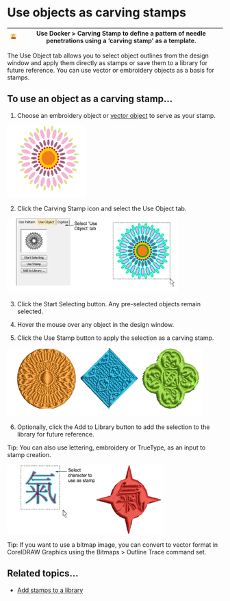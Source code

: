 # Use objects as carving stamps

| ![CarvingStamp00135.png](assets/CarvingStamp00135.png) | Use Docker > Carving Stamp to define a pattern of needle penetrations using a ‘carving stamp’ as a template. |
| ------------------------------------------------------ | ------------------------------------------------------------------------------------------------------------ |

The Use Object tab allows you to select object outlines from the design window and apply them directly as stamps or save them to a library for future reference. You can use vector or embroidery objects as a basis for stamps.

## To use an object as a carving stamp...

1. Choose an embroidery object or [vector object](../../glossary/glossary) to serve as your stamp.

![UseObject1.png](assets/UseObject1.png)

2. Click the Carving Stamp icon and select the Use Object tab.

![UseObject2.png](assets/UseObject2.png)

3. Click the Start Selecting button. Any pre-selected objects remain selected.

4. Hover the mouse over any object in the design window.

5. Click the Use Stamp button to apply the selection as a carving stamp.

![patterns00138.png](assets/patterns00138.png)

6. Optionally, click the Add to Library button to add the selection to the library for future reference.

Tip: You can also use lettering, embroidery or TrueType, as an input to stamp creation.

![patterns00139.png](assets/patterns00139.png)

Tip: If you want to use a bitmap image, you can convert to vector format in CorelDRAW Graphics using the Bitmaps > Outline Trace command set.

## Related topics...

- [Add stamps to a library](Add_stamps_to_a_library)
